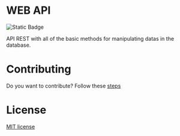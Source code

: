# WEB API

![Static Badge](https://img.shields.io/badge/License-MIT-green)

API REST with all of the basic methods for manipulating datas in the database.

# Contributing
Do you want to contribute? Follow these [steps](https://github.com/Lucasasdev/web-api/blob/master/CONTRIBUTING.md)

# License
[MIT license](https://github.com/Lucasasdev/web-api/blob/master/LICENSE)
